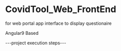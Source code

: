 # CovidTool_Web_FrontEnd

for web portal app interface to display questionaire

Angular9 Based

---project execution steps---

